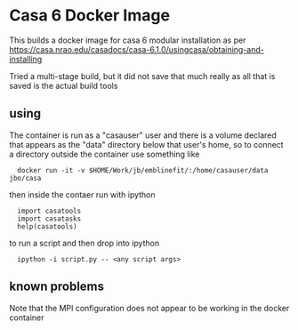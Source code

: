 Casa 6 Docker Image
===================

This builds a docker image for casa 6 modular installation as per
https://casa.nrao.edu/casadocs/casa-6.1.0/usingcasa/obtaining-and-installing

Tried a multi-stage build, but it did not save that much really as all that 
is saved is the actual build tools

using
-----

The container is run as a "casauser" user and there is a volume declared that appears
as the "data" directory below that user's home, so to connect a directory outside the
container use something like

      docker run -it -v $HOME/Work/jb/emblinefit/:/home/casauser/data jbo/casa

then inside the contaer
run with ipython

      import casatools
      import casatasks
      help(casatools)
      
to run a script and then drop into ipython

      ipython -i script.py -- <any script args>
      

known problems
--------------

Note that the MPI configuration does not appear to be working in the docker container 

